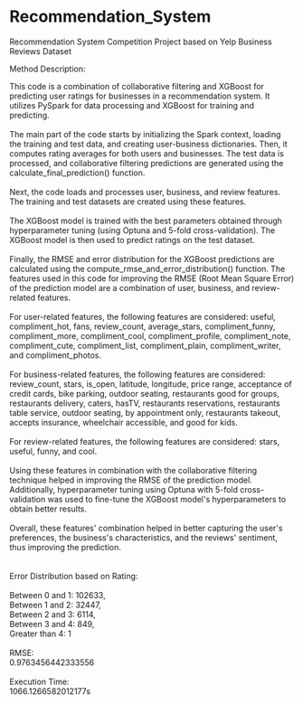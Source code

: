 # Recommendation_System
Recommendation System Competition Project based on Yelp Business Reviews Dataset

Method Description:

This code is a combination of collaborative filtering and XGBoost for predicting user ratings for businesses in a recommendation system. It utilizes PySpark for data processing and XGBoost for training and predicting.<br /><br />
The main part of the code starts by initializing the Spark context, loading the training and test data, and creating user-business dictionaries. 
Then, it computes rating averages for both users and businesses. The test data is processed, and collaborative filtering predictions are generated using the calculate_final_prediction() function.<br /><br />
Next, the code loads and processes user, business, and review features. The training and test datasets are created using these features. <br /><br />
The XGBoost model is trained with the best parameters obtained through hyperparameter tuning (using Optuna and 5-fold cross-validation). The XGBoost model is then used to predict ratings on the test dataset.<br /><br />
Finally, the RMSE and error distribution for the XGBoost predictions are calculated using the compute_rmse_and_error_distribution() function.
The features used in this code for improving the RMSE (Root Mean Square Error) of the prediction model are a combination of user, business, and review-related features.<br /><br />
For user-related features, the following features are considered: useful, compliment_hot, fans, review_count, average_stars, compliment_funny, compliment_more, compliment_cool, compliment_profile, compliment_note, compliment_cute, compliment_list, compliment_plain, compliment_writer, and compliment_photos.<br /><br />
For business-related features, the following features are considered: review_count, stars, is_open, latitude, longitude, price range, acceptance of credit cards, bike parking, outdoor seating, restaurants good for groups, restaurants delivery, caters, hasTV, restaurants reservations, restaurants table service, outdoor seating, by appointment only, restaurants takeout, accepts insurance, wheelchair accessible, and good for kids.<br /><br />
For review-related features, the following features are considered: stars, useful, funny, and cool.<br /><br />
Using these features in combination with the collaborative filtering technique helped in improving the RMSE of the prediction model. Additionally, hyperparameter tuning using Optuna with 5-fold cross-validation was used to fine-tune the XGBoost model's hyperparameters to obtain better results.<br /><br />
Overall, these features' combination helped in better capturing the user's preferences, the business's characteristics, and the reviews' sentiment, thus improving the prediction.
<br /><br /><br />
Error Distribution based on Rating:<br />
<br />
Between 0 and 1: 102633,<br />
Between 1 and 2: 32447,<br />
Between 2 and 3: 6114,<br />
Between 3 and 4: 849,<br />
Greater than 4: 1
<br /><br />
RMSE: <br />
0.9763456442333556
<br /><br />
Execution Time:<br />
1066.1266582012177s
